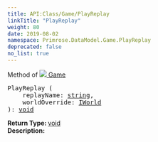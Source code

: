 ```yaml
---
title: API:Class/Game/PlayReplay
linkTitle: "PlayReplay"
weight: 80
date: 2019-08-02
namespace: Primrose.DataModel.Game.PlayReplay
deprecated: false
no_list: true
---
```

Method of <a href="/docs/api-reference/Class/Game"><img src="/icons/silk/primrose.png"/>&nbsp;Game</a>
<pre class="method-declaration">
PlayReplay (
    replayName: <a class="type" href="/docs/api-reference/System/string">string</a>,
    worldOverride: <a class="type" href="/docs/api-reference/Misc/IWorld">IWorld</a>
): <a class="type" href="/docs/api-reference/System/void">void</a></pre>
<b>Return Type: </b>
<a class="type" href="/docs/api-reference/System/void">void</a>
<br/>
<b>Description: </b>